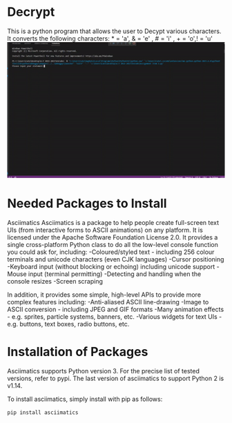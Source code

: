 # Decrypt
This is a python program that allows the user to Decypt various characters. It converts the following characters: * = 'a', & = 'e' , # = 'i' , + = 'o',! = 'u'
![Alt Text](Decrypt.gif)

# Needed Packages to Install
Asciimatics
Asciimatics is a package to help people create full-screen text UIs (from interactive forms to ASCII animations) on any platform. It is licensed under the Apache Software Foundation License 2.0. It provides a single cross-platform Python class to do all the low-level console function you could ask for, including:
-Coloured/styled text - including 256 colour terminals and unicode characters (even CJK languages)
-Cursor positioning
-Keyboard input (without blocking or echoing) including unicode support
-Mouse input (terminal permitting)
-Detecting and handling when the console resizes
-Screen scraping

In addition, it provides some simple, high-level APIs to provide more complex features including:
-Anti-aliased ASCII line-drawing
-Image to ASCII conversion - including JPEG and GIF formats
-Many animation effects - e.g. sprites, particle systems, banners, etc.
-Various widgets for text UIs - e.g. buttons, text boxes, radio buttons, etc.

# Installation of Packages
Asciimatics supports Python version 3. For the precise list of tested versions, refer to pypi. The last version of asciimatics to support Python 2 is v1.14.

To install asciimatics, simply install with pip as follows:
```
pip install asciimatics
```
